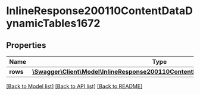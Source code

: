 # InlineResponse200110ContentDataDynamicTables1672

## Properties
Name | Type | Description | Notes
------------ | ------------- | ------------- | -------------
**rows** | [**\Swagger\Client\Model\InlineResponse200110ContentDataDynamicTables1672Rows[]**](InlineResponse200110ContentDataDynamicTables1672Rows.md) | row of table | [optional] 

[[Back to Model list]](../../README.md#documentation-for-models) [[Back to API list]](../../README.md#documentation-for-api-endpoints) [[Back to README]](../../README.md)

